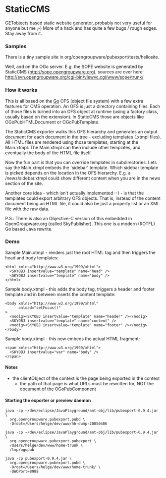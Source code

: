 StaticCMS
=========

GETobjects based static website generator, probably not very useful for anyone but me ;-) More of a hack and has quite a few bugs / rough edges. Stay away from it.

### Samples

There is a tiny sample site in org/opengroupware/pubexport/tests/hellosite.

Well, and on the OGo server. E.g. the SOPE website is generated by StaticCMS (http://sope.opengroupware.org),
sources are over here: http://svn.opengroupware.org/cgi-bin/viewvc.cgi/www/sope/trunk/

### How it works

This is all based on the [Go](http://getobjects.googlecode.com) OFS (object file system) with a few extra features for CMS operation.
An OFS is just a directory containing files. Each of those files is turned into an OFS object at runtime (using a factory class, usually based on the extension).
In StaticCMS those are objects like OGoPubHTMLDocument or OGoPubTemplate.

The StaticCMS exporter walks this OFS hierarchy and generates an output document for each document in the tree - excluding templates (.xtmpl files). All HTML files are rendered using those templates, starting at the Main.xtmpl. The Main.xtmpl can then include other templates, and eventually the body of the HTML file itself.

Now the fun part is that you can override templates in subdirectories. Lets say the Main.xtmpl embeds the 'sidebar' template. Which sidebar template is picked depends on the location in the OFS hierarchy. E.g. a /news/sidebar.xtmpl could show different content when you are in the news section of the site.

Another core idea - which isn't actually implemented :-) - is that the templates could export arbitrary OFS objects. That is, instead of the content document being an HTML file, it could also be just a property list or an XML file with the raw data.

P.S.: There is also an Objective-C version of this embedded in OpenGroupware.org (called SkyPublisher). This one is a modern (ROTFL) Go based Java rewrite.

### Demo

Sample Main.xtmpl - renders just the root HTML tag and then triggers the head and body templates:
```
<html xmlns="http://www.w3.org/1999/xhtml">
  <SKYOBJ insertvalue="template" name="head" />
  <SKYOBJ insertvalue="template" name="body" />
</html>
```

Sample body.xtmpl - this adds the body tag, triggers a header and footer template and in between inserts the content template:
```
<body xmlns="http://www.w3.org/1999/xhtml"
      onload="setFocus()"
>
  <nodig><SKYOBJ insertvalue="template" name="header" /></nodig>
  <SKYOBJ insertvalue="template" name="content" />
  <nodig><SKYOBJ insertvalue="template" name="footer" /></nodig>
</body>
```

Sample body.xtmpl - this now embeds the actual HTML fragment:
```
<span xmlns="http://www.w3.org/1999/xhtml">
  <SKYOBJ insertvalue="var" name="body" />
</span>
```


#### Notes

- the clientObject of the context is the page being exported in the context
  - the path of that page is what URLs must be rewritten for, NOT the
    document of the OGoPubComponent

#### Starting the exporter or preview daemon

```
java -cp ~/dev/eclipse/JavaPlayground/ant-obj/lib/pubexport-0.9.4.jar \
  org.opengroupware.pubexport.pubd \
  -Droot=/Users/helge/dev/www/hh-dump-20050406
```
```
java -cp ~/dev/eclipse/JavaPlayground/ant-obj/lib/pubexport-0.9.4.jar \
  org.opengroupware.pubexport.pubexport \
  /Users/helge/dev/www/home-trunk \
  /tmp/ogopub
```
```
java -cp pubexport-0.9.4.jar \
  org.opengroupware.pubexport.pubd \
  -Droot=/Users/helge/dev/www/home-trunk/ \
  -DWOPort=8988
```
